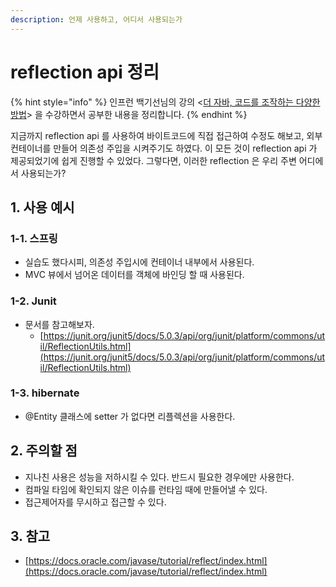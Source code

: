 ```yaml
---
description: 언제 사용하고, 어디서 사용되는가
---
```


# reflection api 정리

{% hint style="info" %}
인프런 백기선님의 강의 <[더 자바, 코드를 조작하는 다양한 방법](https://www.inflearn.com/course/the-java-code-manipulation/dashboard)> 을 수강하면서 공부한 내용을 정리합니다.&#x20;
{% endhint %}

지금까지 reflection api 를 사용하여 바이트코드에 직접 접근하여 수정도 해보고, 외부 컨테이너를 만들어 의존성 주입을 시켜주기도 하였다. 이 모든 것이 reflection api 가 제공되었기에 쉽게 진행할 수 있었다. 그렇다면, 이러한 reflection 은 우리 주변 어디에서 사용되는가?&#x20;

## 1. 사용 예시&#x20;

### 1-1. 스프링&#x20;

* 실습도 했다시피, 의존성 주입시에 컨테이너 내부에서 사용된다.&#x20;
* MVC 뷰에서 넘어온 데이터를 객체에 바인딩 할 때 사용된다.&#x20;

### 1-2. Junit&#x20;

* 문서를 참고해보자.&#x20;
  * [https://junit.org/junit5/docs/5.0.3/api/org/junit/platform/commons/util/ReflectionUtils.html](https://junit.org/junit5/docs/5.0.3/api/org/junit/platform/commons/util/ReflectionUtils.html)

### 1-3. hibernate

* @Entity 클래스에 setter 가 없다면 리플렉션을 사용한다.&#x20;

## &#x20;2. 주의할 점&#x20;

* 지나친 사용은 성능을 저하시킬 수 있다. 반드시 필요한 경우에만 사용한다.&#x20;
* 컴파일 타임에 확인되지 않은 이슈를 런타임 때에 만들어낼 수 있다.&#x20;
* 접근제어자를 무시하고 접근할 수 있다.&#x20;

## 3. 참고&#x20;

* [https://docs.oracle.com/javase/tutorial/reflect/index.html](https://docs.oracle.com/javase/tutorial/reflect/index.html)
